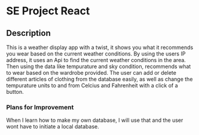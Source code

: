 # SE Project React

## Description

This is a weather display app with a twist, it shows you what it recommends you wear based on the current weather conditions. By using the users IP address, it uses an Api to find the current weather conditions in the area. Then using the data like tempurature and sky condition, recommends what to wear based on the wardrobe provided. The user can add or delete different articles of clothing from the database easily, as well as change the tempurature units to and from Celcius and Fahrenheit with a click of a button.

### Plans for Improvement

When I learn how to make my own database, I will use that and the user wont have to initiate a local database.
